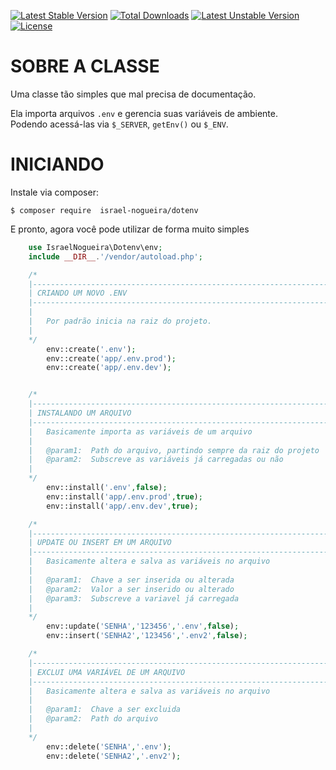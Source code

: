 [![Latest Stable Version](https://poser.pugx.org/israel-nogueira/dotenv/v/stable)](https://packagist.org/packages/israel-nogueira/dotenv) 
[![Total Downloads](https://poser.pugx.org/israel-nogueira/dotenv/downloads)](https://packagist.org/packages/israel-nogueira/dotenv) 
[![Latest Unstable Version](https://poser.pugx.org/israel-nogueira/dotenv/v/unstable)](https://packagist.org/packages/israel-nogueira/dotenv) 
[![License](https://poser.pugx.org/israel-nogueira/dotenv/license)](https://packagist.org/packages/israel-nogueira/dotenv)



# SOBRE A CLASSE
Uma classe tão simples que mal precisa de documentação.

Ela importa arquivos `.env` e gerencia suas variáveis de ambiente.<br>
Podendo acessá-las via `$_SERVER`, `getEnv()` ou `$_ENV`.

# INICIANDO

Instale via composer:
```
$ composer require  israel-nogueira/dotenv
```

E pronto, agora você pode utilizar de forma muito simples
```php
    use IsraelNogueira\Dotenv\env;
    include __DIR__.'/vendor/autoload.php';

    /*
    |--------------------------------------------------------------------------
    | CRIANDO UM NOVO .ENV
    |--------------------------------------------------------------------------
    |
    |   Por padrão inicia na raiz do projeto.
    |
    */
        env::create('.env');
        env::create('app/.env.prod');
        env::create('app/.env.dev');


    /*
    |--------------------------------------------------------------------------
    | INSTALANDO UM ARQUIVO
    |--------------------------------------------------------------------------
    |   Basicamente importa as variáveis de um arquivo
    |
    |   @param1:  Path do arquivo, partindo sempre da raiz do projeto
    |   @param2:  Subscreve as variáveis já carregadas ou não
    |
    */
        env::install('.env',false);
        env::install('app/.env.prod',true);
        env::install('app/.env.dev',true);

    /*
    |--------------------------------------------------------------------------
    | UPDATE OU INSERT EM UM ARQUIVO
    |--------------------------------------------------------------------------
    |   Basicamente altera e salva as variáveis no arquivo
    |
    |   @param1:  Chave a ser inserida ou alterada
    |   @param2:  Valor a ser inserido ou alterado
    |   @param3:  Subscreve a variavel já carregada
    |
    */
        env::update('SENHA','123456','.env',false);
        env::insert('SENHA2','123456','.env2',false);

    /*
    |--------------------------------------------------------------------------
    | EXCLUI UMA VARIÁVEL DE UM ARQUIVO
    |--------------------------------------------------------------------------
    |   Basicamente altera e salva as variáveis no arquivo
    |
    |   @param1:  Chave a ser excluida
    |   @param2:  Path do arquivo
    |
    */
        env::delete('SENHA','.env');
        env::delete('SENHA2','.env2');



```

